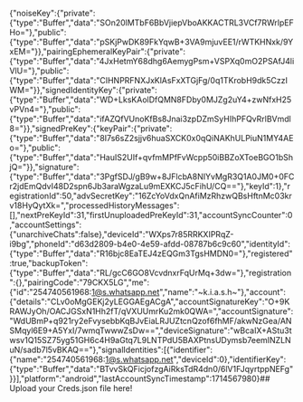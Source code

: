 {"noiseKey":{"private":{"type":"Buffer","data":"SOn20lMTbF6BbVjiepVboAKKACTRL3VCf7RWrlpEFHo="},"public":{"type":"Buffer","data":"pSKjPwDK89FkYqwB+3VA9mjuvEE1/rWTKHNxk/9YxEM="}},"pairingEphemeralKeyPair":{"private":{"type":"Buffer","data":"4JxHetmY68dhg6AemygPsm+VSPXq0mO2PSAfJ4liVlU="},"public":{"type":"Buffer","data":"CIHNPRFNXJxKlAsFxXTGjFg/0q1TKrobH9dk5CzzIWM="}},"signedIdentityKey":{"private":{"type":"Buffer","data":"WD+LksKAolDfQMN8FDby0MJZg2uY4+zwNfxH25vPVn4="},"public":{"type":"Buffer","data":"ifAZQfVUnoKfBs8Jnai3zpDZmSyHIhPFQvRrlBVmdl8="}},"signedPreKey":{"keyPair":{"private":{"type":"Buffer","data":"8I7s6sZ2sjjv6huaSXCK0x0qQiNAKhULPiuN1MY4AEo="},"public":{"type":"Buffer","data":"HauIS2UIf+qvfmMPfFvWcpp50iBBZoXToeBGO1bShjQ="}},"signature":{"type":"Buffer","data":"3PgfSDJ/gB9w+8JFlcbA8NIYvMgR3Q1A0JM0+0FCr2jdEmQdvI48D2spn6Jb3araWgzaLu9mEXKCJ5cFihU/CQ=="},"keyId":1},"registrationId":50,"advSecretKey":"16ZcYoVdxQnAfiMzRhzwQBsHftnMc03krv18HyQytXk=","processedHistoryMessages":[],"nextPreKeyId":31,"firstUnuploadedPreKeyId":31,"accountSyncCounter":0,"accountSettings":{"unarchiveChats":false},"deviceId":"WXps7r85RRKXIPRqZ-i9bg","phoneId":"d63d2809-b4e0-4e59-afdd-08787b6c9c60","identityId":{"type":"Buffer","data":"R16bjc8EaTEJ4zEQGm3TgsHMDN0="},"registered":true,"backupToken":{"type":"Buffer","data":"RL/gcC6GO8VcvdnxrFqUrMq+3dw="},"registration":{},"pairingCode":"79CKX5LG","me":{"id":"254740561968:1@s.whatsapp.net","name":"~k.i.a.s.h~"},"account":{"details":"CLv0oMgGEKj2yLEGGAEgACgA","accountSignatureKey":"O+9KRAWJyOh/OACJGSxN1Hh2fT/qVXUUmrKu2mk0QWA=","accountSignature":"WdUBmP+q921ry2eFvysebbKqBJvEiaLRJUZtcnQzof6fhMF/akwNzGea/ANSMqyl6E9+A5YxI/7wmqTwwwZsDw==","deviceSignature":"wBcaIX+AStu3twsv1Q15SZ75yg51GH6c4H9aGtq7L9LNTPdU5BAXPtnsUDymsb7eemINZLNuN/sadb7l5vBKAQ=="},"signalIdentities":[{"identifier":{"name":"254740561968:1@s.whatsapp.net","deviceId":0},"identifierKey":{"type":"Buffer","data":"BTvvSkQFicjofzgAiRksTdR4dn0/6lV1FJqyrtppNEFg"}}],"platform":"android","lastAccountSyncTimestamp":1714567980}## Upload your Creds.json file here!

